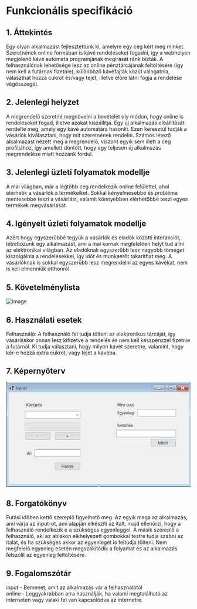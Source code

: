 
# Funkcionális specifikáció
## 1. Áttekintés
Egy olyan alkalmazást fejlesztettünk ki, amelyre egy cég kért meg minket. Szeretnének online formában is kávé rendeléseket fogadni, így a webhelyen megjelenő kávé automata programjának megírását ránk bízták. A felhasználónak lehetősége lesz az online pénztárcájának feltöltésére (így nem kell a futárnak fizetnie), különböző kávéfajták közül válogatnia, választhat hozzá cukrot és/vagy tejet, illetve előre látni fogja a rendelése végösszegét.

## 2. Jelenlegi helyzet
A megrendelő szeretné megnövelni a bevételét oly módon, hogy online is rendeléseket fogad, illetve azokat kiszállítja. Egy új alkalmazás előállítását rendelte meg, amely egy kávé automatára hasonlít. Ezen keresztül tudják a vásárlók kiválasztani, hogy mit szeretnének rendelni. Számos létező alkalmazást nézett meg a megrendelő, viszont egyik sem illett a cég profiljához, így amellett döntött, hogy egy teljesen új alkalmazás megrendelése miatt hozzánk fordul.

## 3. Jelenlegi üzleti folyamatok modellje
A mai világban, már a legtöbb cég rendelkezik online felülettel, ahol elérhetik a vásárlók a termékeiket. Sokkal kényelmesebbé és probléma mentesebbé teszi a vásárlást, valamit könnyebben elérhetőbbé teszi egyes termékek megvásárlását.

## 4. Igényelt üzleti folyamatok modellje
Azért hogy egyszerűbbé tegyük a vásárlók és eladók közötti interakciót, létrehozunk egy alkalmazást, ami a mai kornak megfelelően helyt tud állni az elektronikai világban. Az eladóknak egyszerűbb lesz nagyobb tömeget kiszolgálnia a rendelésekkel, így időt és munkaerőt takaríthat meg. A vásárlóknak is sokkal egyszerűbb lesz megrendelni az egyes kávékat, nem is kell elmenniük otthonról.

## 5. Követelménylista
![image](https://user-images.githubusercontent.com/78543866/193148703-8dcecec4-6dfd-46f8-a630-b26f20f6b648.png)

## 6. Használati esetek
Felhasználó: A felhasználó fel tudja tölteni az elektronikus tárcáját, így vásárláskor onnan lesz kifizetve a rendelés és nem kell készpénzzel fizetnie a futárnál. Ki tudja választani, hogy milyen kávét szeretne, valamint, hogy kér-e hozzá extra cukrot, vagy tejet a kávéba.

## 7. Képernyőterv
![Képernyőterv](Screenshot01.png)

## 8. Forgatókönyv
Futási időben kettő szereplő figyelhető meg.
Az egyik maga az alkalmazás, ami várja az input-ot, ami alapján elkészíti az italt, majd ellenörzi, hogy a felhasználó rendelkezik e a szükséges egyenleggel.
A másik szereplő a felhasználó, aki az ablakon elkhelyezett gombokkal testre tudja szabni az italát, és ha szükséges akkor az egyenlegét is feltudja tölteni.
Nem megfelelő egyenleg esetén megszakítódik a folyamat és az alkalmazás felszólít az egyenleg feltöltésére.

## 9. Fogalomszótár
input - Bemenet, amit az alkalmazás vár a felhasználótól<br>
online - Leggyakrabban arra használják, ha valami megtalálható az interneten vagy valaki fel van kapcsolódva az internetre.
